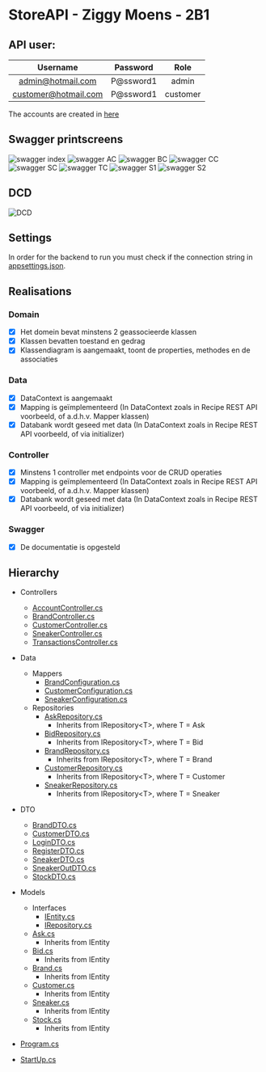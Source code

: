 # StoreAPI - Ziggy Moens - 2B1

## API user:
| Username | Password | Role |
| :---: | :---:| :---: |
| admin@hotmail.com | P@ssword1 | admin |
| customer@hotmail.com | P@ssword1 | customer |

The accounts are created in [here](StoreAPI/Data/DataInitializer.cs)

## Swagger printscreens
![swagger index](images/Afbeelding1.png)
![swagger AC](images/AC.png)
![swagger BC](images/BC.png)
![swagger CC](images/CC.png)
![swagger SC](images/SC.png)
![swagger TC](images/TC.png)
![swagger S1](images/S1.png)
![swagger S2](images/S2.png)

## DCD

![DCD](images/DCD.png)

## Settings
 In order for the backend to run you must check if the connection string in [appsettings.json](StoreAPI/appsettings.json).

## Realisations

### Domain
- [x] Het domein bevat minstens 2 geassocieerde klassen
- [x] Klassen bevatten toestand en gedrag
- [x] Klassendiagram is aangemaakt, toont de properties, methodes en de associaties

### Data
- [x] DataContext is aangemaakt
- [x] Mapping is geïmplementeerd (In DataContext zoals in Recipe REST API voorbeeld, of a.d.h.v. Mapper klassen)
- [x] Databank wordt geseed met data (In DataContext zoals in Recipe REST API voorbeeld, of via initializer)

### Controller
- [x] Minstens 1 controller met endpoints voor de CRUD operaties
- [x] Mapping is geïmplementeerd (In DataContext zoals in Recipe REST API voorbeeld, of a.d.h.v. Mapper klassen)
- [x] Databank wordt geseed met data (In DataContext zoals in Recipe REST API voorbeeld, of via initializer)

### Swagger
- [x] De documentatie is opgesteld

## Hierarchy
* Controllers
  * [AccountController.cs](StoreAPI/Controllers/AccountController.cs)
  * [BrandController.cs](StoreAPI/Controllers/BrandsController.cs)
  * [CustomerController.cs](StoreAPI/Controllers/CustomersController.cs)
  * [SneakerController.cs](StoreAPI/Controllers/SneakersController.cs)
  * [TransactionsController.cs](StoreAPI/Controllers/TransactionsController.cs)
* Data
  * Mappers
    * [BrandConfiguration.cs](StoreAPI/Data/Mappers/BrandConfiguration.cs)
    * [CustomerConfiguration.cs](StoreAPI/Data/Mappers/CustomerConfiguration.cs)
    * [SneakerConfiguration.cs](StoreAPI/Data/Mappers/SneakerConfiguration.cs)
  * Repositories
    * [AskRepository.cs](StoreAPI/Data/Repositories/AskRepository.cs)
      * Inherits from IRepository\<T>, where T = Ask
    * [BidRepository.cs](StoreAPI/Data/Repositories/BidRepository.cs)
      * Inherits from IRepository\<T>, where T = Bid 
    * [BrandRepository.cs](StoreAPI/Data/Repositories/BrandRepository.cs)
      * Inherits from IRepository\<T>, where T = Brand
    * [CustomerRepository.cs](StoreAPI/Data/Repositories/CustomerRepository.cs)
      * Inherits from IRepository\<T>, where T = Customer
    * [SneakerRepository.cs](StoreAPI/Data/Repositories/CustomerRepository.cs)
      * Inherits from IRepository\<T>, where T = Sneaker
* DTO
  * [BrandDTO.cs](StoreAPI/DTO/BrandDTO.cs)
  * [CustomerDTO.cs](StoreAPI/DTO/CustomerDTO.cs)
  * [LoginDTO.cs](StoreAPI/DTO/LoginDTO.cs)
  * [RegisterDTO.cs](StoreAPI/DTO/RegisterDTO.cs)
  * [SneakerDTO.cs](StoreAPI/DTO/SneakerDTO.cs)
  * [SneakerOutDTO.cs](StoreAPI/DTO/SneakerOutDTO.cs)
  * [StockDTO.cs](StoreAPI/DTO/StockDTO.cs)
* Models
  * Interfaces
    * [IEntity.cs](StoreAPI/Models/Interfaces/IEntity.cs)
    * [IRepository.cs](StoreAPI/Models/Interfaces/IRepository.cs)
  * [Ask.cs](StoreAPI/Models/Ask.cs)
    * Inherits from IEntity
  * [Bid.cs](StoreAPI/Models/Bid.cs)
    * Inherits from IEntity
  * [Brand.cs](StoreAPI/Models/Brand.cs)
    * Inherits from IEntity
  * [Customer.cs](StoreAPI/Models/Customer.cs)
    * Inherits from IEntity
  * [Sneaker.cs](StoreAPI/Models/Sneaker.cs)
    * Inherits from IEntity
  * [Stock.cs](StoreApi/Models/Stock.cs)
    * Inherits from IEntity

* [Program.cs](StoreAPI/Program.cs)
* [StartUp.cs](StoreAPI/StartUp.cs)





